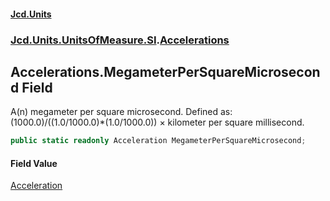 #### [Jcd.Units](index.md 'index')
### [Jcd.Units.UnitsOfMeasure.SI](Jcd.Units.UnitsOfMeasure.SI.md 'Jcd.Units.UnitsOfMeasure.SI').[Accelerations](Accelerations.md 'Jcd.Units.UnitsOfMeasure.SI.Accelerations')

## Accelerations.MegameterPerSquareMicrosecond Field

A(n) megameter per square microsecond. Defined as: (1000.0)/((1.0/1000.0)*(1.0/1000.0)) × kilometer per square millisecond.

```csharp
public static readonly Acceleration MegameterPerSquareMicrosecond;
```

#### Field Value
[Acceleration](Acceleration.md 'Jcd.Units.UnitTypes.Acceleration')